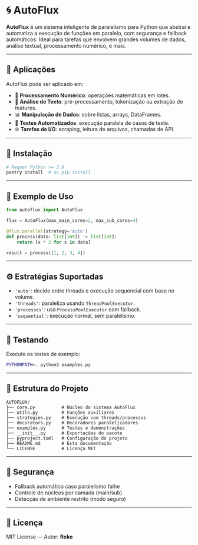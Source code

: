 # 🌀 AutoFlux

**AutoFlux** é um sistema inteligente de paralelismo para Python que abstrai e automatiza a execução de funções em paralelo, com segurança e fallback automáticos. Ideal para tarefas que envolvem grandes volumes de dados, análise textual, processamento numérico, e mais.

---

## 🚀 Aplicações

AutoFlux pode ser aplicado em:

- 🧮 **Processamento Numérico**: operações matemáticas em lotes.
- 🧠 **Análise de Texto**: pré-processamento, tokenização ou extração de features.
- 📊 **Manipulação de Dados**: sobre listas, arrays, DataFrames.
- 🧪 **Testes Automatizados**: execução paralela de casos de teste.
- 🌐 **Tarefas de I/O**: scraping, leitura de arquivos, chamadas de API.

---

## 🧰 Instalação

```bash
# Requer Python >= 3.8
poetry install  # ou pip install .
```

---

## 🧠 Exemplo de Uso

```python
from autoflux import AutoFlux

flux = AutoFlux(max_main_cores=2, max_sub_cores=4)

@flux.parallel(strategy='auto')
def process(data: list[int]) -> list[int]:
    return [x * 2 for x in data]

result = process([1, 2, 3, 4])
```

---

## ⚙️ Estratégias Suportadas

- `'auto'`: decide entre threads e execução sequencial com base no volume.
- `'threads'`: paraleliza usando `ThreadPoolExecutor`.
- `'processes'`: usa `ProcessPoolExecutor` com fallback.
- `'sequential'`: execução normal, sem paralelismo.

---

## 🧪 Testando

Execute os testes de exemplo:
```bash
PYTHONPATH=. python3 examples.py
```

---

## 📁 Estrutura do Projeto

```
AUTOFLUX/
├── core.py          # Núcleo do sistema AutoFlux
├── utils.py         # Funções auxiliares
├── strategies.py    # Execução com threads/processos
├── decorators.py    # Decoradores paralelizadores
├── examples.py      # Testes e demonstrações
├── __init__.py      # Exportações do pacote
├── pyproject.toml   # Configuração do projeto
├── README.md        # Esta documentação
└── LICENSE          # Licença MIT
```

---

## 🔐 Segurança

- Fallback automático caso paralelismo falhe
- Controle de núcleos por camada (main/sub)
- Detecção de ambiente restrito (modo seguro)

---

## 📜 Licença

MIT License — Autor: **Roko**
